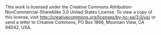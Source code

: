 This work is licensed under the Creative Commons Attribution-NonCommercial-ShareAlike 3.0 United States License.
To view a copy of this license, visit http://creativecommons.org/licenses/by-nc-sa/3.0/us/ or send a letter to
Creative Commons, PO Box 1866, Mountain View, CA 94042, USA.
